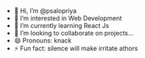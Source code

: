 - 👋 Hi, I’m @psalopriya
- 👀 I’m interested in Web Development 
- 🌱 I’m currently learning React Js
- 💞️ I’m looking to collaborate on projects...
- 😄 Pronouns: knack
- ⚡ Fun fact: silence will make irritate athors

<!---
psalopriya/psalopriya is a ✨ special ✨ repository because its `README.md` (this file) appears on your GitHub profile.
You can click the Preview link to take a look at your changes.
--->
